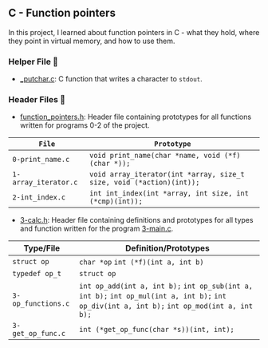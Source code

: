## C - Function pointers

In this project, I learned about function pointers in C - what they hold, where they point in virtual memory, and how to use them.

### Helper File 🙌
* [_putchar.c](https://github.com/KimberlyPeters/alx-low_level_programming/blob/master/0x0F-function_pointers/_putchar.c): C function that writes a character to ```stdout```.

### Header Files 📁

* [function_pointers.h](https://github.com/KimberlyPeters/alx-low_level_programming/blob/master/0x0F-function_pointers/function_pointers.h): Header file containing prototypes for all functions written for programs 0-2 of the project.


| 	```File```    	    |				 ```Prototype``` 				        |
| ------------------------- | --------------------------------------------------------------------------------- |
| ```0-print_name.c```      | ```void print_name(char *name, void (*f)(char *));```  				|
| ```1-array_iterator.c```  | ```void array_iterator(int *array, size_t size, void (*action)(int));```  	|
| ```2-int_index.c```  	    | ```int int_index(int *array, int size, int (*cmp)(int));```		        |

* [3-calc.h](https://github.com/KimberlyPeters/alx-low_level_programming/blob/master/0x0F-function_pointers/3-calc.h): Header file containing definitions and prototypes for all types and function written for the program [3-main.c](https://github.com/KimberlyPeters/alx-low_level_programming/blob/master/0x0F-function_pointers/3-main.c).


| Type/File  | Definition/Prototypes |
| ------------- | ------------- |
| ```struct op```  | ```char *op``` ```int (*f)(int a, int b)```  |
| ```typedef op_t```  | ```struct op```    |
| ```3-op_functions.c```  | ```int op_add(int a, int b);``` ```int op_sub(int a, int b);``` ```int op_mul(int a, int b);``` ```int op_div(int a, int b);``` ```int op_mod(int a, int b);``` |
| ```3-get_op_func.c```  | ```int (*get_op_func(char *s))(int, int);```  |
